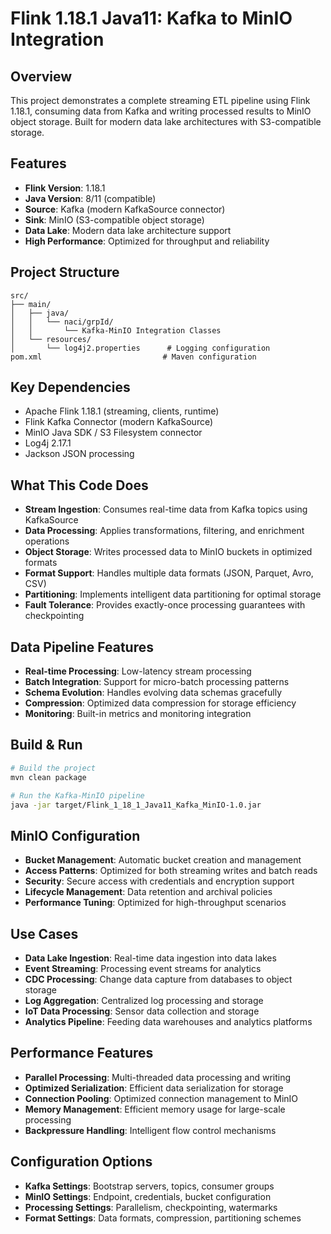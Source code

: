 # Flink 1.18.1 Java11: Kafka to MinIO Integration

## Overview
This project demonstrates a complete streaming ETL pipeline using Flink 1.18.1, consuming data from Kafka and writing processed results to MinIO object storage. Built for modern data lake architectures with S3-compatible storage.

## Features
- **Flink Version**: 1.18.1
- **Java Version**: 8/11 (compatible)
- **Source**: Kafka (modern KafkaSource connector)
- **Sink**: MinIO (S3-compatible object storage)
- **Data Lake**: Modern data lake architecture support
- **High Performance**: Optimized for throughput and reliability

## Project Structure
```
src/
├── main/
│   ├── java/
│   │   └── naci/grpId/
│   │       └── Kafka-MinIO Integration Classes
│   └── resources/
│       └── log4j2.properties      # Logging configuration
pom.xml                           # Maven configuration
```

## Key Dependencies
- Apache Flink 1.18.1 (streaming, clients, runtime)
- Flink Kafka Connector (modern KafkaSource)
- MinIO Java SDK / S3 Filesystem connector
- Log4j 2.17.1
- Jackson JSON processing

## What This Code Does
- **Stream Ingestion**: Consumes real-time data from Kafka topics using KafkaSource
- **Data Processing**: Applies transformations, filtering, and enrichment operations
- **Object Storage**: Writes processed data to MinIO buckets in optimized formats
- **Format Support**: Handles multiple data formats (JSON, Parquet, Avro, CSV)
- **Partitioning**: Implements intelligent data partitioning for optimal storage
- **Fault Tolerance**: Provides exactly-once processing guarantees with checkpointing

## Data Pipeline Features
- **Real-time Processing**: Low-latency stream processing
- **Batch Integration**: Support for micro-batch processing patterns
- **Schema Evolution**: Handles evolving data schemas gracefully
- **Compression**: Optimized data compression for storage efficiency
- **Monitoring**: Built-in metrics and monitoring integration

## Build & Run
```bash
# Build the project
mvn clean package

# Run the Kafka-MinIO pipeline
java -jar target/Flink_1_18_1_Java11_Kafka_MinIO-1.0.jar
```

## MinIO Configuration
- **Bucket Management**: Automatic bucket creation and management
- **Access Patterns**: Optimized for both streaming writes and batch reads
- **Security**: Secure access with credentials and encryption support
- **Lifecycle Management**: Data retention and archival policies
- **Performance Tuning**: Optimized for high-throughput scenarios

## Use Cases
- **Data Lake Ingestion**: Real-time data ingestion into data lakes
- **Event Streaming**: Processing event streams for analytics
- **CDC Processing**: Change data capture from databases to object storage
- **Log Aggregation**: Centralized log processing and storage
- **IoT Data Processing**: Sensor data collection and storage
- **Analytics Pipeline**: Feeding data warehouses and analytics platforms

## Performance Features
- **Parallel Processing**: Multi-threaded data processing and writing
- **Optimized Serialization**: Efficient data serialization for storage
- **Connection Pooling**: Optimized connection management to MinIO
- **Memory Management**: Efficient memory usage for large-scale processing
- **Backpressure Handling**: Intelligent flow control mechanisms

## Configuration Options
- **Kafka Settings**: Bootstrap servers, topics, consumer groups
- **MinIO Settings**: Endpoint, credentials, bucket configuration
- **Processing Settings**: Parallelism, checkpointing, watermarks
- **Format Settings**: Data formats, compression, partitioning schemes